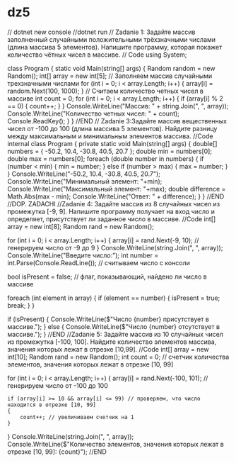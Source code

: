 # dz5
// dotnet new console 
//dotnet run
// Zadanie 1:  Задайте массив заполненный случайными положительными трёхзначными числами (длина массива 5 элементов). Напишите программу, которая покажет количество чётных чисел в массиве.
// Code 
using System;

class Program {
    static void Main(string[] args) {
        Random random = new Random();
        int[] array = new int[5];
        // Заполняем массив случайными трехзначными числами
        for (int i = 0; i < array.Length; i++) {
            array[i] = random.Next(100, 1000);
        }
        // Считаем количество четных чисел в массиве
        int count = 0;
        for (int i = 0; i < array.Length; i++) {
            if (array[i] % 2 == 0) {
                count++;
            }
        }
        Console.WriteLine("Массив: " + string.Join(", ", array));
        Console.WriteLine("Количество четных чисел: " + count);
        Console.ReadKey();
    }
}
//END
// Zadanie 3:Задайте массив вещественных чисел от -100 до 100 (длина массива 5 элементов). Найдите разницу между максимальным и минимальным элементов массива.
//Code
internal class Program
{
    private static void Main(string[] args)
    {
        double[] numbers = { -50.2, 10.4, -30.8, 40.5, 20.7 };
        double min = numbers[0];
        double max = numbers[0];
        foreach (double number in numbers)
        {
            if (number < min)
            {
                min = number;
            }
                 else if (number > max)
            {
                max = number;
            }
        }
       Console.WriteLine("-50.2, 10.4, -30.8, 40.5, 20.7");
        Console.WriteLine("Минимальный элемент: "+min);
        Console.WriteLine("Максимальный элемент: "+max);
        double difference = Math.Abs(max - min);
        Console.WriteLine("Ответ: " + difference);
    }
}
//END
//DOP. ZADACHI
//Zadanie 4: Задайте массив из 8 случайных чисел из промежутка [-9, 9]. Напишите программу получает на вход число и определяет, присутствует ли заданное число в массиве.
//Code
int[] array = new int[8];
Random rand = new Random();

for (int i = 0; i < array.Length; i++)
{
    array[i] = rand.Next(-9, 10); // генерируем число от -9 до 9
}
Console.WriteLine(string.Join(", ", array));
Console.WriteLine("Введите число:");
int number = int.Parse(Console.ReadLine()); // считываем число с консоли

bool isPresent = false; // флаг, показывающий, найдено ли число в массиве

foreach (int element in array)
{
    if (element == number)
    {
        isPresent = true;
        break;
    }
}

if (isPresent)
{
    Console.WriteLine($"Число {number} присутствует в массиве.");
}
else
{
    Console.WriteLine($"Число {number} отсутствует в массиве.");
}
//END
//Zadanie 5: Задайте массив из 10 случайных чисел из промежутка [-100, 100]. Найдите количество элементов массива, значения которых лежат в отрезке [10,99].
//Code
int[] array = new int[10];
Random rand = new Random();
int count = 0; // счетчик количества элементов, значения которых лежат в отрезке [10, 99]

for (int i = 0; i < array.Length; i++)
{
    array[i] = rand.Next(-100, 101); // генерируем число от -100 до 100
    
    if (array[i] >= 10 && array[i] <= 99) // проверяем, что число находится в отрезке [10, 99]
    {
        count++; // увеличиваем счетчик на 1
    }
}
Console.WriteLine(string.Join(", ", array));
Console.WriteLine($"Количество элементов, значения которых лежат в отрезке [10, 99]: {count}");
//END

